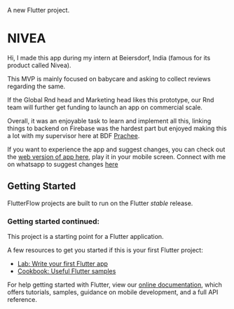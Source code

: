 
A new Flutter project.

# NIVEA
Hi, I made this app during my intern at Beiersdorf, India (famous for its product called Nivea).

This MVP is mainly focused on babycare and asking to collect reviews regarding the same.

If the Global Rnd head and Marketing head likes this prototype, our Rnd team will further get funding to launch an app on commercial scale.

Overall, it was an enjoyable task to learn and implement all this, linking things to backend on Firebase was the hardest part but enjoyed making this a lot with my supervisor here at BDF [Prachee](https://www.linkedin.com/in/prachee-prabhutendolkar-b9623ab1/).

If you want to experience the app and suggest changes, you can check out the [web version of app here](https://nivea-babycare.flutterflow.app), play it in your mobile screen.
Connect with me on whatsapp to suggest changes [here](https://wa.me/qr/DCOOHEQTMLSRO1)
## Getting Started

FlutterFlow projects are built to run on the Flutter _stable_ release.

### Getting started continued:

This project is a starting point for a Flutter application.

A few resources to get you started if this is your first Flutter project:

- [Lab: Write your first Flutter app](https://flutter.dev/docs/get-started/codelab)
- [Cookbook: Useful Flutter samples](https://flutter.dev/docs/cookbook)

For help getting started with Flutter, view our
[online documentation](https://flutter.dev/docs), which offers tutorials,
samples, guidance on mobile development, and a full API reference.
